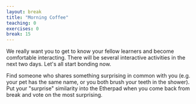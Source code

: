 ```yaml
---
layout: break
title: "Morning Coffee"
teaching: 0
exercises: 0
break: 15
---
```

We really want you to get to know your fellow learners and become comfortable interacting. There will be several interactive activities in the next two days. Let's all start bonding now.

Find someone who shares something surprising in common with you (e.g. your pet has the same name, or you both brush your teeth in the shower). Put your "surprise" similarity into the Etherpad when you come back from break and vote on the most surprising.



